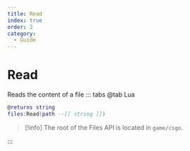 ```yaml
---
title: Read
index: true
order: 2
category:
  - Guide
---
```


# Read
Reads the content of a file
::: tabs
@tab Lua
```lua
@returns string
files:Read(path --[[ string ]])
```
> [!info]
> The root of the Files API is located in `game/csgo`.

:::